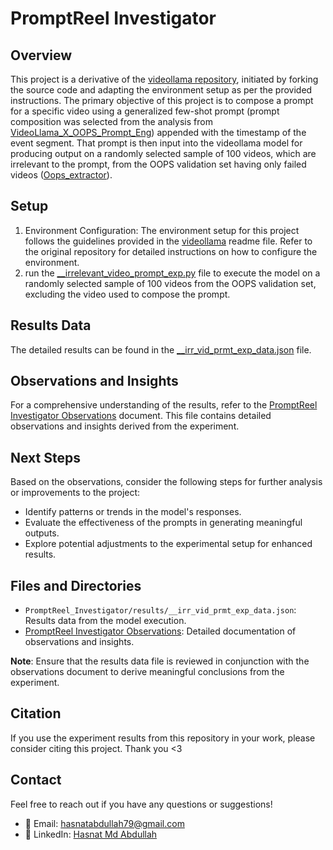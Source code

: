 # PromptReel Investigator 
## Overview
This project is a derivative of the [videollama repository](https://github.com/DAMO-NLP-SG/Video-LLaMA), initiated by forking the source code and adapting the environment setup as per the provided instructions. The primary objective of this project is to compose a prompt for a specific video using a generalized few-shot prompt (prompt composition was selected from the analysis from [VideoLlama_X_OOPS_Prompt_Eng](https://github.com/Hasnat79/videollama_x_oops_prompt_eng)) appended with the timestamp of the event segment. That prompt is then input into the videollama model for producing output on a randomly selected sample of 100 videos, which are irrelevant to the prompt, from the OOPS validation set having only failed videos ([Oops_extractor](https://github.com/Hasnat79/Oops_extractor)).


## Setup

1. Environment Configuration: The environment setup for this project follows the guidelines provided in the [videollama](https://github.com/DAMO-NLP-SG/Video-LLaMA) readme file. Refer to the original repository for detailed instructions on how to configure the environment.
2. run the [__irrelevant_video_prompt_exp.py](./__irrelevant_video_prompt_exp.py)
file to execute the model on a randomly selected sample of 100 videos from the OOPS validation set, excluding the video used to compose the prompt.

## Results Data
The detailed results can be found in the [__irr_vid_prmt_exp_data.json](./results/__irr_vid_prmt_exp_data.json) file. 

## Observations and Insights
For a comprehensive understanding of the results, refer to the [PromptReel Investigator Observations](https://docs.google.com/document/d/127Dz9mZk-qVI6-2zdDWY9xFD1p-LYS-5UkN3QIGkJWw/edit?usp=sharing) document. This file contains detailed observations and insights derived from the experiment.

## Next Steps
Based on the observations, consider the following steps for further analysis or improvements to the project:
- Identify patterns or trends in the model's responses.
- Evaluate the effectiveness of the prompts in generating meaningful outputs.
- Explore potential adjustments to the experimental setup for enhanced results.



## Files and Directories
- `PromptReel_Investigator/results/__irr_vid_prmt_exp_data.json`: Results data from the model execution.
- [PromptReel Investigator Observations](https://docs.google.com/document/d/127Dz9mZk-qVI6-2zdDWY9xFD1p-LYS-5UkN3QIGkJWw/edit?usp=sharing): Detailed documentation of observations and insights.

**Note**: Ensure that the results data file is reviewed in conjunction with the observations document to derive meaningful conclusions from the experiment.
## Citation
If you use the experiment results from this repository in your work, please consider citing this project. Thank you <3

## Contact
Feel free to reach out if you have any questions or suggestions!
- 📧 Email: hasnatabdullah79@gmail.com
- 💼 LinkedIn: [Hasnat Md Abdullah ](https://www.linkedin.com/in/hasnat-md-abdullah/)